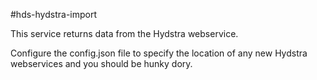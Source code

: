 #hds-hydstra-import

This service returns data from the Hydstra webservice. 

Configure the config.json file to specify the location of any new Hydstra webservices and you should be hunky dory.

